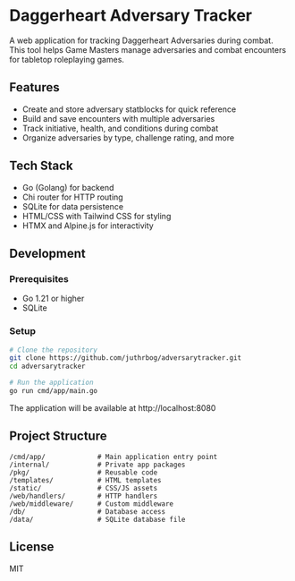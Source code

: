 # Daggerheart Adversary Tracker

A web application for tracking Daggerheart Adversaries during combat. This tool helps Game Masters manage adversaries and combat encounters for tabletop roleplaying games.

## Features

- Create and store adversary statblocks for quick reference
- Build and save encounters with multiple adversaries
- Track initiative, health, and conditions during combat
- Organize adversaries by type, challenge rating, and more

## Tech Stack

- Go (Golang) for backend
- Chi router for HTTP routing
- SQLite for data persistence
- HTML/CSS with Tailwind CSS for styling
- HTMX and Alpine.js for interactivity

## Development

### Prerequisites

- Go 1.21 or higher
- SQLite

### Setup

```bash
# Clone the repository
git clone https://github.com/juthrbog/adversarytracker.git
cd adversarytracker

# Run the application
go run cmd/app/main.go
```

The application will be available at http://localhost:8080

## Project Structure

```
/cmd/app/             # Main application entry point
/internal/            # Private app packages
/pkg/                 # Reusable code
/templates/           # HTML templates
/static/              # CSS/JS assets
/web/handlers/        # HTTP handlers
/web/middleware/      # Custom middleware
/db/                  # Database access
/data/                # SQLite database file
```

## License

MIT
